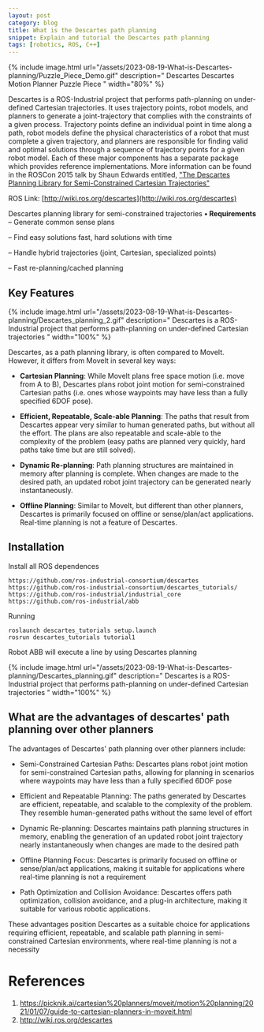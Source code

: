 ```yaml
---
layout: post
category: blog
title: What is the Descartes path planning
snippet: Explain and tutorial the Descartes path planning
tags: [robotics, ROS, C++]
---
```

{% include image.html url="/assets/2023-08-19-What-is-Descartes-planning/Puzzle_Piece_Demo.gif" description=" Descartes Descartes Motion Planner Puzzle Piece " width="80%" %}

Descartes is a ROS-Industrial project that performs path-planning on under-defined Cartesian trajectories. It uses trajectory points, robot models, and planners to generate a joint-trajectory that complies with the constraints of a given process. Trajectory points define an individual point in time along a path, robot models define the physical characteristics of a robot that must complete a given trajectory, and planners are responsible for finding valid and optimal solutions through a sequence of trajectory points for a given robot model. Each of these major components has a separate package which provides reference implementations. More information can be found in the ROSCon 2015 talk by Shaun Edwards entitled, ["The Descartes Planning Library for Semi-Constrained Cartesian Trajectories"](https://roscon.ros.org/2015/presentations/ROSCon_Descartes.pdf)

ROS Link: [http://wiki.ros.org/descartes](http://wiki.ros.org/descartes)

Descartes planning library for semi-constrained trajectories
**• Requirements**
– Generate common sense plans

– Find easy solutions fast, hard solutions
with time

– Handle hybrid trajectories (joint,
Cartesian, specialized points)

– Fast re-planning/cached planning


## Key Features

{% include image.html url="/assets/2023-08-19-What-is-Descartes-planning/Descartes_planning_2.gif" description=" Descartes is a ROS-Industrial project that performs path-planning on under-defined Cartesian trajectories " width="100%" %}


Descartes, as a path planning library, is often compared to MoveIt. However, it differs from MoveIt in several key ways:

- **Cartesian Planning**: While MoveIt plans free space motion (i.e. move from A to B), Descartes plans robot joint motion for semi-constrained Cartesian paths (i.e. ones whose waypoints may have less than a fully specified 6DOF pose).

- **Efficient, Repeatable, Scale-able Planning**: The paths that result from Descartes appear very similar to human generated paths, but without all the effort. The plans are also repeatable and scale-able to the complexity of the problem (easy paths are planned very quickly, hard paths take time but are still solved).

- **Dynamic Re-planning**: Path planning structures are maintained in memory after planning is complete. When changes are made to the desired path, an updated robot joint trajectory can be generated nearly instantaneously.

- **Offline Planning**: Similar to MoveIt, but different than other planners, Descartes is primarily focused on offline or sense/plan/act applications. Real-time planning is not a feature of Descartes. 

## Installation

Install all ROS dependences
```
https://github.com/ros-industrial-consortium/descartes
https://github.com/ros-industrial-consortium/descartes_tutorials/
https://github.com/ros-industrial/industrial_core
https://github.com/ros-industrial/abb
```
Running
```
roslaunch descartes_tutorials setup.launch
rosrun descartes_tutorials tutorial1
```
Robot ABB will execute a line by using Descartes planning

{% include image.html url="/assets/2023-08-19-What-is-Descartes-planning/Descartes_planning.gif" description=" Descartes is a ROS-Industrial project that performs path-planning on under-defined Cartesian trajectories " width="100%" %}

## What are the advantages of descartes' path planning over other planners
The advantages of Descartes' path planning over other planners include:

- Semi-Constrained Cartesian Paths: Descartes plans robot joint motion for semi-constrained Cartesian paths, allowing for planning in scenarios where waypoints may have less than a fully specified 6DOF pose

- Efficient and Repeatable Planning: The paths generated by Descartes are efficient, repeatable, and scalable to the complexity of the problem. They resemble human-generated paths without the same level of effort

- Dynamic Re-planning: Descartes maintains path planning structures in memory, enabling the generation of an updated robot joint trajectory nearly instantaneously when changes are made to the desired path
    
- Offline Planning Focus: Descartes is primarily focused on offline or sense/plan/act applications, making it suitable for applications where real-time planning is not a requirement
    
- Path Optimization and Collision Avoidance: Descartes offers path optimization, collision avoidance, and a plug-in architecture, making it suitable for various robotic applications.

These advantages position Descartes as a suitable choice for applications requiring efficient, repeatable, and scalable path planning in semi-constrained Cartesian environments, where real-time planning is not a necessity
    
# References

1. https://picknik.ai/cartesian%20planners/moveit/motion%20planning/2021/01/07/guide-to-cartesian-planners-in-moveit.html
2. http://wiki.ros.org/descartes